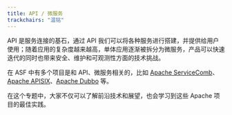 ```yaml
---
title: API / 微服务
trackchairs: "温铭"
---
```

API 是服务连接的基石，通过 API 我们可以将各种服务进行搭建，并提供给用户使用；随着应用的复杂度越来越高，单体应用逐渐被拆分为微服务，产品可以快速迭代的同时也带来安全、维护和可观测性方面的技术挑战。

在 ASF 中有多个项目是和 API、微服务相关的，比如 [Apache ServiceComb](https://servicecomb.apache.org/)、[Apache APISIX](https://apisix.apache.org/)、[Apache Dubbo](https://dubbo.apache.org/) 等。

在这个专题中，大家不仅可以了解前沿技术和展望，也会学习到这些 Apache 项目的最佳实践。
